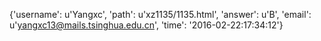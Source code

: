 {'username': u'Yangxc', 'path': u'xz1135/1135.html', 'answer': u'B', 'email': u'yangxc13@mails.tsinghua.edu.cn', 'time': '2016-02-22:17:34:12'}